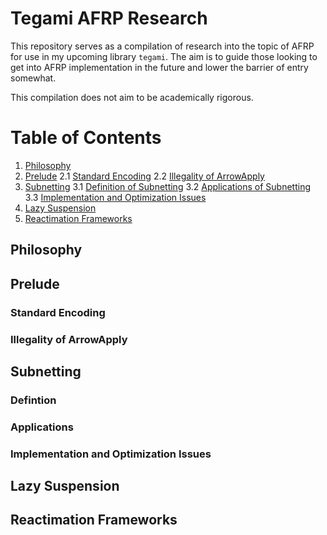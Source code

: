 # Tegami AFRP Research

This repository serves as a compilation of research into the topic of AFRP for use in my upcoming library `tegami`. The aim is to guide those looking to get into AFRP implementation in the future and lower the barrier of entry somewhat. 

This compilation does not aim to be academically rigorous.

# Table of Contents
1. [Philosophy](#philosophy)
2. [Prelude](#prelude)
2.1 [Standard Encoding](#standard-encoding)
2.2 [Illegality of ArrowApply](#illegality-of-arrowapply)
3. [Subnetting](#subnetting)
3.1 [Definition of Subnetting](#definition)
3.2 [Applications of Subnetting](#applications)
3.3 [Implementation and Optimization Issues](#implementations-and-optimization-issues)
4. [Lazy Suspension](#lazy-suspension)
5. [Reactimation Frameworks](#reactimation-frameworks)

## Philosophy
## Prelude
### Standard Encoding
### Illegality of ArrowApply
## Subnetting
### Defintion
### Applications
### Implementation and Optimization Issues
## Lazy Suspension
## Reactimation Frameworks

